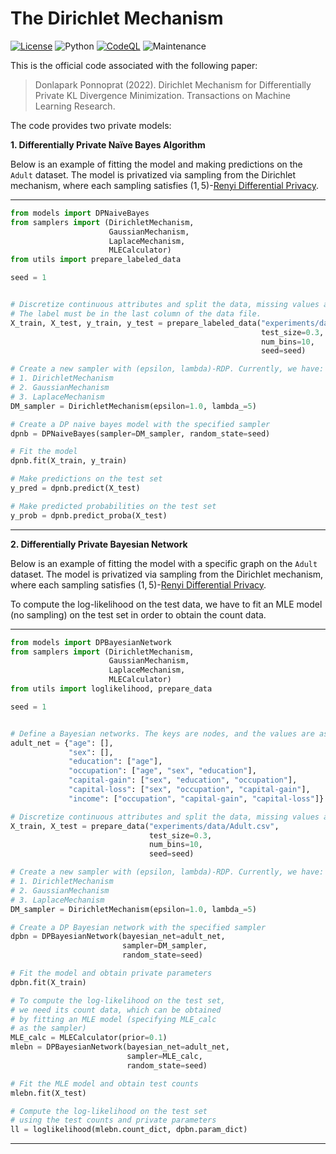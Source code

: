 # The Dirichlet Mechanism

[![License](https://img.shields.io/github/license/Donlapark/Dirichlet-Mechanism)](LICENSE)
![Python](https://img.shields.io/badge/python-3.7_|_3.8-blue.svg)
[![CodeQL](https://github.com/donlapark/Dirichlet-Mechanism/actions/workflows/codeql.yml/badge.svg)](https://github.com/donlapark/Dirichlet-Mechanism/actions/workflows/codeql.yml)
![Maintenance](https://img.shields.io/maintenance/yes/2023)

This is the official code associated with the following paper:

> Donlapark Ponnoprat (2022). Dirichlet Mechanism for Differentially Private KL Divergence Minimization. Transactions on Machine Learning Research.

The code provides two private models:

**1. Differentially Private Naïve Bayes Algorithm**

Below is an example of fitting the model and making predictions on the `Adult` dataset. The model is privatized via sampling from the Dirichlet mechanism, where each sampling satisfies $(1,5)$-[Renyi Differential Privacy](https://arxiv.org/abs/1702.07476).
<hr>

```python
from models import DPNaiveBayes
from samplers import (DirichletMechanism,
                      GaussianMechanism,
                      LaplaceMechanism,
                      MLECalculator)
from utils import prepare_labeled_data

seed = 1


# Discretize continuous attributes and split the data, missing values allowed
# The label must be in the last column of the data file.
X_train, X_test, y_train, y_test = prepare_labeled_data("experiments/data/Adult.csv",
                                                        test_size=0.3,
                                                        num_bins=10,
                                                        seed=seed)

# Create a new sampler with (epsilon, lambda)-RDP. Currently, we have:
# 1. DirichletMechanism
# 2. GaussianMechanism
# 3. LaplaceMechanism
DM_sampler = DirichletMechanism(epsilon=1.0, lambda_=5)

# Create a DP naive bayes model with the specified sampler
dpnb = DPNaiveBayes(sampler=DM_sampler, random_state=seed)

# Fit the model
dpnb.fit(X_train, y_train)

# Make predictions on the test set
y_pred = dpnb.predict(X_test)

# Make predicted probabilities on the test set
y_prob = dpnb.predict_proba(X_test)
```
<hr>

**2. Differentially Private Bayesian Network**

Below is an example of fitting the model with a specific graph on the `Adult` dataset. The model is privatized via sampling from the Dirichlet mechanism, where each sampling satisfies $(1,5)$-[Renyi Differential Privacy](https://arxiv.org/abs/1702.07476). 

To compute the log-likelihood on the test data, we have to fit an MLE model (no sampling) on the test set in order to obtain the count data.
<hr>

```python
from models import DPBayesianNetwork
from samplers import (DirichletMechanism,
                      GaussianMechanism,
                      LaplaceMechanism,
                      MLECalculator)
from utils import loglikelihood, prepare_data

seed = 1


# Define a Bayesian networks. The keys are nodes, and the values are associated parents.
adult_net = {"age": [],
             "sex": [],
             "education": ["age"],
             "occupation": ["age", "sex", "education"],
             "capital-gain": ["sex", "education", "occupation"],
             "capital-loss": ["sex", "occupation", "capital-gain"],
             "income": ["occupation", "capital-gain", "capital-loss"]}

# Discretize continuous attributes and split the data, missing values allowed
X_train, X_test = prepare_data("experiments/data/Adult.csv",
                               test_size=0.3,
                               num_bins=10,
                               seed=seed)

# Create a new sampler with (epsilon, lambda)-RDP. Currently, we have:
# 1. DirichletMechanism
# 2. GaussianMechanism
# 3. LaplaceMechanism
DM_sampler = DirichletMechanism(epsilon=1.0, lambda_=5)

# Create a DP Bayesian network with the specified sampler
dpbn = DPBayesianNetwork(bayesian_net=adult_net,
                         sampler=DM_sampler,
                         random_state=seed)

# Fit the model and obtain private parameters
dpbn.fit(X_train)

# To compute the log-likelihood on the test set,
# we need its count data, which can be obtained
# by fitting an MLE model (specifying MLE_calc 
# as the sampler)
MLE_calc = MLECalculator(prior=0.1)
mlebn = DPBayesianNetwork(bayesian_net=adult_net,
                          sampler=MLE_calc,
                          random_state=seed)

# Fit the MLE model and obtain test counts
mlebn.fit(X_test)

# Compute the log-likelihood on the test set
# using the test counts and private parameters
ll = loglikelihood(mlebn.count_dict, dpbn.param_dict)
```

<hr>

